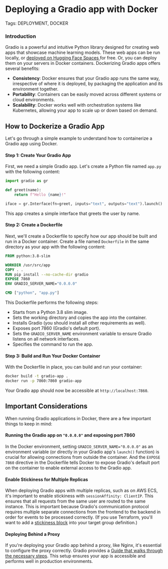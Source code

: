 # Deploying a Gradio app with Docker

Tags: DEPLOYMENT, DOCKER


### Introduction

Gradio is a powerful and intuitive Python library designed for creating web apps that showcase machine learning models. These web apps can be run locally, or [deployed on Hugging Face Spaces ](https://huggingface.co/spaces)for free. Or, you can deploy them on your servers in Docker containers. Dockerizing Gradio apps offers several benefits:

- **Consistency**: Docker ensures that your Gradio app runs the same way, irrespective of where it is deployed, by packaging the application and its environment together.
- **Portability**: Containers can be easily moved across different systems or cloud environments.
- **Scalability**: Docker works well with orchestration systems like Kubernetes, allowing your app to scale up or down based on demand.

## How to Dockerize a Gradio App

Let's go through a simple example to understand how to containerize a Gradio app using Docker.

#### Step 1: Create Your Gradio App

First, we need a simple Gradio app. Let's create a Python file named `app.py` with the following content:

```python
import gradio as gr

def greet(name):
    return f"Hello {name}!"

iface = gr.Interface(fn=greet, inputs="text", outputs="text").launch()
```

This app creates a simple interface that greets the user by name.

#### Step 2: Create a Dockerfile

Next, we'll create a Dockerfile to specify how our app should be built and run in a Docker container. Create a file named `Dockerfile` in the same directory as your app with the following content:

```dockerfile
FROM python:3.8-slim

WORKDIR /usr/src/app
COPY . .
RUN pip install --no-cache-dir gradio
EXPOSE 7860
ENV GRADIO_SERVER_NAME="0.0.0.0"

CMD ["python", "app.py"]
```

This Dockerfile performs the following steps:
- Starts from a Python 3.8 slim image.
- Sets the working directory and copies the app into the container.
- Installs Gradio (you should install all other requirements as well).
- Exposes port 7860 (Gradio's default port).
- Sets the `GRADIO_SERVER_NAME` environment variable to ensure Gradio listens on all network interfaces.
- Specifies the command to run the app.

#### Step 3: Build and Run Your Docker Container

With the Dockerfile in place, you can build and run your container:

```bash
docker build -t gradio-app .
docker run -p 7860:7860 gradio-app
```

Your Gradio app should now be accessible at `http://localhost:7860`.

## Important Considerations

When running Gradio applications in Docker, there are a few important things to keep in mind:

#### Running the Gradio app on `"0.0.0.0"` and exposing port 7860

In the Docker environment, setting `GRADIO_SERVER_NAME="0.0.0.0"` as an environment variable (or directly in your Gradio app's `launch()` function) is crucial for allowing connections from outside the container. And the `EXPOSE 7860` directive in the Dockerfile tells Docker to expose Gradio's default port on the container to enable external access to the Gradio app. 

#### Enable Stickiness for Multiple Replicas

When deploying Gradio apps with multiple replicas, such as on AWS ECS, it's important to enable stickiness with `sessionAffinity: ClientIP`. This ensures that all requests from the same user are routed to the same instance. This is important because Gradio's communication protocol requires multiple separate connections from the frontend to the backend in order for events to be processed correctly. (If you use Terraform, you'll want to add a [stickiness block](https://registry.terraform.io/providers/hashicorp/aws/3.14.1/docs/resources/lb_target_group#stickiness) into your target group definition.)

#### Deploying Behind a Proxy

If you're deploying your Gradio app behind a proxy, like Nginx, it's essential to configure the proxy correctly. Gradio provides a [Guide that walks through the necessary steps](https://www.gradio.app/guides/running-gradio-on-your-web-server-with-nginx). This setup ensures your app is accessible and performs well in production environments.


